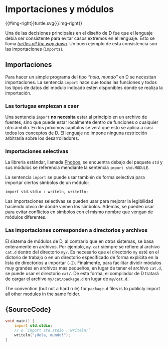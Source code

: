 # Importaciones y módulos

{{#img-right}}turtle.svg{{/img-right}}

Una de las decisiones principales en el diseño de D fue que el lenguaje debía
ser consistente para evitar casos extremos en el lenguaje. Esto se llama
[_turtles all the way down_](https://en.wikipedia.org/wiki/Turtles_all_the_way_down).
Un buen ejemplo de esta consistencia son las importaciones (`import`s).

## Importaciones

Para hacer un simple programa del tipo _“hola, mundo”_ en D se necesitan
importaciones. La sentencia `import` hace que todas las funciones y todos los
tipos de datos del módulo indicado estén disponibles donde se realiza la
importación.

### Las tortugas empiezan a caer

Una sentencia `import` **no necesita** estar al principio en un archivo de
fuentes, sino que puede estar localmente dentro de funciones o cualquier otro
ámbito. En los próximos capítulos se verá que esto se aplica a casi todos los conceptos
de D. El lenguaje no impone ninguna restricción arbitraria sobre los
desarrolladores.

### Importaciones selectivas

La librería estándar, llamada [Phobos](https://dlang.org/phobos/), se encuentra
debajo del paquete `std` y sus módulos se referencia mendiante la sentencia
`import std.MODULE`.

La sentencia `import` se puede usar también de forma selectiva para importar
ciertos símbolos de un módulo:

    import std.stdio : writeln, writefln;

Las importaciones selectivas se pueden usar para mejorar la legibilidad
haciendo obvio de dónde vienen los símbolos. Además, se pueden usar para
evitar conflictos en símbolos con el mismo nombre que vengan de módulos
diferentes.

### Las importaciones corresponden a directorios y archivos

El sistema de módulos de D, al contrario que en otros sistemas, se basa
enteramente en archivos. Por ejemplo, `my.cat` siempre se refiere al archivo
`cat.d` dentro del directorio `my/`. Es necesario que el directorio `my`
esté en el dictorio de trabajo o en un directorio especificado de forma
explícita en la lista de directorios a importar (`-I`). Finalmente, para
facilitar dividir módulos muy grandes en archivos más pequeños, en lugar de
tener el archivo `cat.d`, se puede usar el directorio `cat/`. De esta forma,
el compilador de D tratará de cargar el archivo `my/cat/package.d` en lugar
de `my/cat.d`.

The convention (but not a hard rule) for `package.d` files is to publicly import
all other modules in the same folder.

## {SourceCode}

```d
void main() {
    import std.stdio;
    // o `import std.stdio : writeln;`
    writeln("¡Hola, mundo!");
}
```
